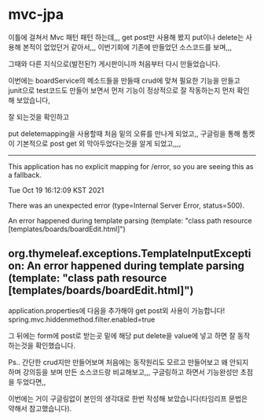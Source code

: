 # mvc-jpa

이틀에 걸쳐서 Mvc 패턴 패턴 하는데,,, get post만 사용해 봤지 put이나 delete는 사용해 본적이 없었던거 같아서,,, 이번기회에 기존에 만들었던 소스코드를 보며,,,

그때와 다른 지식으로(발전된?) 게시판이니까 처음부터 다시 만들었습니다.

이번에는 boardService의 메소드들을 만들때 crud에 맞쳐 필요한 기능을 만들고 junit으로 test코드도 만들어 보면서 먼저 기능이 정상적으로 잘 작동하는지 먼저 확인해 보았습니다,

잘 되는것을 확인하고

put deletemapping을 사용할때 처음 밑의 오류를 만나게 되었고,, 구글링을 통해 톰켓이 기본적으로 post get 외 막아두었다는것을 알게 되었고,,,,

---
This application has no explicit mapping for /error, so you are seeing this as a fallback.

Tue Oct 19 16:12:09 KST 2021

There was an unexpected error (type=Internal Server Error, status=500).

An error happened during template parsing (template: "class path resource [templates/boards/boardEdit.html]")

org.thymeleaf.exceptions.TemplateInputException: An error happened during template parsing (template: "class path resource [templates/boards/boardEdit.html]")
---

application.properties에 다음을 추가해야 get post외 사용이 가능합니다! spring.mvc.hiddenmethod.filter.enabled=true

그 뒤에는 form에 post로 받는곳 밑에 해당 put delete을 value에 넣고 하면 잘 동작하는것을 확인했습니다.
<input type="hidden" name="_method" value="put"/>


Ps..
간단한 crud지만 만들어보며 처음에는 동작원리도 모르고 만들어보고 왜 안되지 하며 강의등을 보며 만든 소스코드랑 비교해보고,,, 구글링하고 하면서 기능완성만 초점을 두었다면,,

이번에는 거이 구글링없이 본인의 생각대로 한번 작성해 보았습니다(타임리프 문법은 약해서 참고했습니다).
